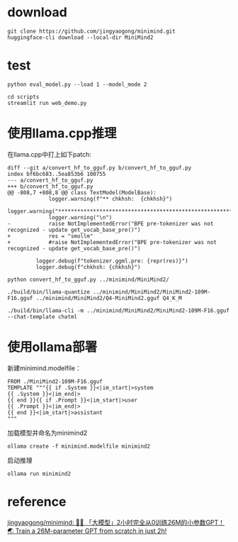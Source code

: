 
# download
```
git clone https://github.com/jingyaogong/minimind.git
huggingface-cli download --local-dir MiniMind2
```

# test
```
python eval_model.py --load 1 --model_mode 2

cd scripts
streamlit run web_demo.py

```

# 使用llama.cpp推理
在llama.cpp中打上如下patch:
```
diff --git a/convert_hf_to_gguf.py b/convert_hf_to_gguf.py
index bf6bc683..5ea853b6 100755
--- a/convert_hf_to_gguf.py
+++ b/convert_hf_to_gguf.py
@@ -808,7 +808,8 @@ class TextModel(ModelBase):
             logger.warning(f"** chkhsh:  {chkhsh}")
             logger.warning("**************************************************************************************")
             logger.warning("\n")
-            raise NotImplementedError("BPE pre-tokenizer was not recognized - update get_vocab_base_pre()")
+            res = "smollm"
+            #raise NotImplementedError("BPE pre-tokenizer was not recognized - update get_vocab_base_pre()")
 
         logger.debug(f"tokenizer.ggml.pre: {repr(res)}")
         logger.debug(f"chkhsh: {chkhsh}")
```

```
python convert_hf_to_gguf.py ../minimind/MiniMind2/

./build/bin/llama-quantize ../minimind/MiniMind2/MiniMind2-109M-F16.gguf ../minimind/MiniMind2/Q4-MiniMind2.gguf Q4_K_M

./build/bin/llama-cli -m ../minimind/MiniMind2/MiniMind2-109M-F16.gguf --chat-template chatml

```

# 使用ollama部署
新建minimind.modelfile：
```
FROM ./MiniMind2-109M-F16.gguf
TEMPLATE """{{ if .System }}<|im_start|>system
{{ .System }}<|im_end|>
{{ end }}{{ if .Prompt }}<|im_start|>user
{{ .Prompt }}<|im_end|>
{{ end }}<|im_start|>assistant
"""
```

加载模型并命名为minimind2
```
ollama create -f minimind.modelfile minimind2
```

启动推理

```
ollama run minimind2
```

# reference
[jingyaogong/minimind: 🚀🚀 「大模型」2小时完全从0训练26M的小参数GPT！🌏 Train a 26M-parameter GPT from scratch in just 2h!](https://github.com/jingyaogong/minimind#vllm%E6%A8%A1%E5%9E%8B%E6%8E%A8%E7%90%86%E6%9C%8D%E5%8A%A1)
